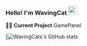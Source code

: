 


### Hello! I'm WavingCat <span><img src="https://user-images.githubusercontent.com/35549653/89557319-91e4e500-d84d-11ea-9566-47a14f57b06c.gif" height="24"><span>
  
👩‍💻 **Current Project** GamePanel <div> 
  
  
<div>
  
  
[![WavingCats's GitHub stats](https://github-readme-stats.vercel.app/api/top-langs/?username=wavingcatdevs&theme=vision-friendly-dark)


